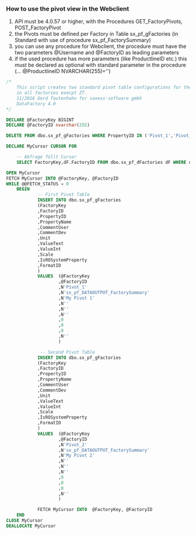 
### How to use the pivot view in the Webclient

1. API must be 4.0.57 or higher, with the Procedures GET_FactoryPivots, POST_FactoryPivot
1. the Pivots must be defined per Factory in Table sx_pf_gFactories (in Standard with use of procedure sx_pf_FactorySummary)
1. you can use any procedure for Webclient, the procedure must have the two parameters @Username and @FactoryID as leading parameters
1. if the used procedure has more parameters (like ProductlineID etc.) this must be declared as optional with standard parameter in the procedure (... @ProductlineID NVARCHAR(255)='')

````SQL
/* 
	This script creates two standard pivot table configurations for the webclient 
	in all factories execpt ZT. 
	11/2016 Gerd Tautenhahn for saxess-software gmbh
	DataFactory 4.0
*/

DECLARE @FactoryKey BIGINT
DECLARE @FactoryID nvarchar(255)

DELETE FROM dbo.sx_pf_gFactories WHERE PropertyID IN ('Pivot_1','Pivot_2')

DECLARE MyCursor CURSOR FOR

	-- Abfrage füllt Cursor
	SELECT FactoryKey,dF.FactoryID FROM dbo.sx_pf_dFactories dF WHERE dF.FactoryID <> 'ZT'

OPEN MyCursor
FETCH MyCursor INTO @FactoryKey, @FactoryID
WHILE @@FETCH_STATUS = 0
	BEGIN
     	 	-- First Pivot Table
			INSERT INTO dbo.sx_pf_gFactories
			(FactoryKey
			,FactoryID
			,PropertyID
			,PropertyName
			,CommentUser
			,CommentDev
			,Unit
			,ValueText
			,ValueInt
			,Scale
			,IsROSystemProperty
			,FormatID
			)
			VALUES  (@FactoryKey  
					,@FactoryID  
					,N'Pivot_1'  
					,N'sx_pf_DATAOUTPUT_FactorySummary' 
					,N'My Pivot 1'  
					,N''  
					,N''  
					,N''  
					,0  
					,0  
					,0  
					,N''  
					)

			 -- Second Pivot Table
			INSERT INTO dbo.sx_pf_gFactories
			(FactoryKey
			,FactoryID
			,PropertyID
			,PropertyName
			,CommentUser
			,CommentDev
			,Unit
			,ValueText
			,ValueInt
			,Scale
			,IsROSystemProperty
			,FormatID
			)
			VALUES  (@FactoryKey  
					,@FactoryID  
					,N'Pivot_2'  
					,N'sx_pf_DATAOUTPUT_FactorySummary'  
					,N'My Pivot 2' 
					,N'' 
					,N''  
					,N'' 
					,0  
					,0  
					,0  
					,N''  
					)

      		FETCH MyCursor INTO  @FactoryKey, @FactoryID
	END
CLOSE MyCursor
DEALLOCATE MyCursor
````
